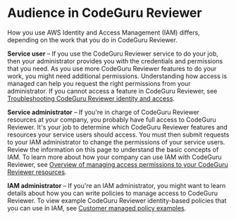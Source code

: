 # Audience in CodeGuru Reviewer<a name="security_iam_audience"></a>

How you use AWS Identity and Access Management \(IAM\) differs, depending on the work that you do in CodeGuru Reviewer\.

**Service user** – If you use the CodeGuru Reviewer service to do your job, then your administrator provides you with the credentials and permissions that you need\. As you use more CodeGuru Reviewer features to do your work, you might need additional permissions\. Understanding how access is managed can help you request the right permissions from your administrator\. If you cannot access a feature in CodeGuru Reviewer, see [Troubleshooting CodeGuru Reviewer identity and access](security_iam_troubleshoot.md)\.

**Service administrator** – If you're in charge of CodeGuru Reviewer resources at your company, you probably have full access to CodeGuru Reviewer\. It's your job to determine which CodeGuru Reviewer features and resources your service users should access\. You must then submit requests to your IAM administrator to change the permissions of your service users\. Review the information on this page to understand the basic concepts of IAM\. To learn more about how your company can use IAM with CodeGuru Reviewer, see [Overview of managing access permissions to your CodeGuru Reviewer resources](security_iam_service-with-iam.md)\.

**IAM administrator** – If you're an IAM administrator, you might want to learn details about how you can write policies to manage access to CodeGuru Reviewer\. To view example CodeGuru Reviewer identity\-based policies that you can use in IAM, see [Customer managed policy examples](auth-and-access-control-iam-identity-based-access-control.md#security_iam_id-based-policy-examples)\.